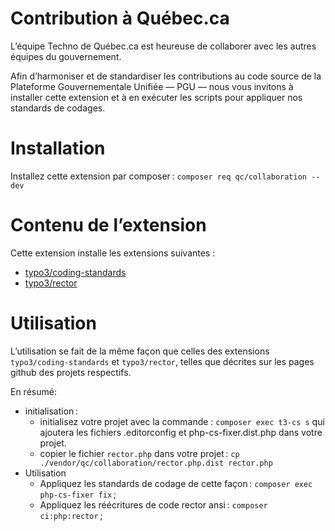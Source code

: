 # Contribution à Québec.ca

L’équipe Techno de Québec.ca est heureuse de collaborer avec les autres équipes du gouvernement.

Afin d’harmoniser et de standardiser les contributions au code source de la Plateforme Gouvernementale Unifiée — PGU — nous vous invitons à installer cette extension et à en exécuter les scripts pour appliquer nos standards de codages.

# Installation

Installez cette extension par composer :
`composer req qc/collaboration --dev`

# Contenu de l’extension

Cette extension installe les extensions suivantes :
- [typo3/coding-standards](https://github.com/TYPO3/coding-standards)
- [typo3/rector](https://github.com/sabbelasichon/typo3-rector)

# Utilisation

L’utilisation se fait de la même façon que celles des extensions `typo3/coding-standards` et `typo3/rector`, telles que décrites sur les pages github des projets respectifs.

En résumé:
- initialisation :
  - initialisez votre projet avec la commande : `composer exec t3-cs s` qui ajoutera les fichiers .editorconfig et php-cs-fixer.dist.php dans votre projet.
  - copier le fichier `rector.php` dans votre projet :  `cp ./vendor/qc/collaboration/rector.php.dist rector.php`
- Utilisation
  - Appliquez les standards de codage de cette façon : `composer exec php-cs-fixer fix` ;
  - Appliquez les réécritures de code rector ansi : `composer ci:php:rector` ;


